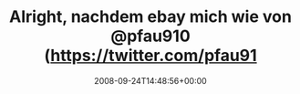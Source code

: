 ---
retweeted: false
source: <a href="http://twitter.com" rel="nofollow">Twitter Web Client</a>
entities:
  hashtags: []
  symbols: []
  user_mentions:
  - name: pfau910
    screen_name: pfau910
    indices:
    - '35'
    - '43'
    id_str: '14138354'
    id: '14138354'
  urls: []
display_text_range:
- '0'
- '88'
favorite_count: '0'
id_str: '933064510'
truncated: false
retweet_count: '0'
id: '933064510'
created_at: Wed Sep 24 14:48:56 +0000 2008
favorited: false
full_text: 'Alright, nachdem ebay mich wie von [@pfau910](https://twitter.com/pfau910)
  prophezeit gekickt hat: http://bit.ly/42VSYt'
lang: de
tags:
- pesos/twitter
date: '2008-09-24T14:48:56+00:00'
src: https://twitter.com/bascht/status/933064510
original_url: https://twitter.com/bascht/status/933064510
type: twitter_tweet
text: 'Alright, nachdem ebay mich wie von [@pfau910](https://twitter.com/pfau910)
  prophezeit gekickt hat: http://bit.ly/42VSYt'
title: Alright, nachdem ebay mich wie von @pfau910 (https://twitter.com/pfau91

---